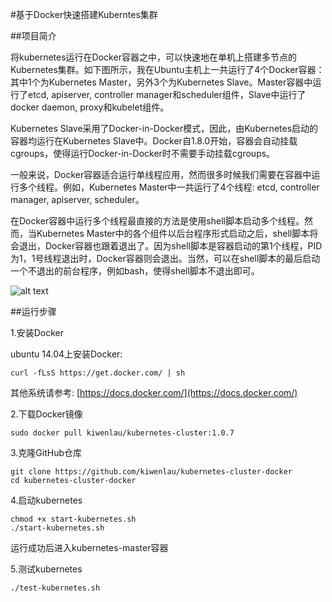 #基于Docker快速搭建Kuberntes集群


##项目简介

将kubernetes运行在Docker容器之中，可以快速地在单机上搭建多节点的Kubernetes集群。如下图所示，我在Ubuntu主机上一共运行了4个Docker容器：其中1个为Kubernetes Master，另外3个为Kubernetes Slave。Master容器中运行了etcd, apiserver, controller manager和scheduler组件，Slave中运行了docker daemon, proxy和kubelet组件。

Kubernetes Slave采用了Docker-in-Docker模式，因此，由Kubernetes启动的容器均运行在Kubernetes Slave中。Docker自1.8.0开始，容器会自动挂载cgroups，使得运行Docker-in-Docker时不需要手动挂载cgroups。

一般来说，Docker容器适合运行单线程应用，然而很多时候我们需要在容器中运行多个线程。例如，Kubernetes Master中一共运行了4个线程: etcd, controller manager, apiserver, scheduler。

在Docker容器中运行多个线程最直接的方法是使用shell脚本启动多个线程。然而，当Kubernetes Master中的各个组件以后台程序形式启动之后，shell脚本将会退出，Docker容器也跟着退出了。因为shell脚本是容器启动的第1个线程，PID为1，1号线程退出时，Docker容器则会退出。当然，可以在shell脚本的最后启动一个不退出的前台程序，例如bash，使得shell脚本不退出即可。

![alt text](https://github.com/kiwenlau/kubernetes-cluster-docker/raw/master/kubernetes-cluster-docker.png "Image Architecture")


##运行步骤

1.安装Docker

ubuntu 14.04上安装Docker: 

```
curl -fLsS https://get.docker.com/ | sh
```

其他系统请参考: [https://docs.docker.com/](https://docs.docker.com/)

2.下载Docker镜像

```
sudo docker pull kiwenlau/kubernetes-cluster:1.0.7
```

3.克隆GitHub仓库

```
git clone https://github.com/kiwenlau/kubernetes-cluster-docker
cd kubernetes-cluster-docker
```

4.启动kubernetes

```
chmod +x start-kubernetes.sh
./start-kubernetes.sh 
```

运行成功后进入kubernetes-master容器

5.测试kubernetes

```
./test-kubernetes.sh
```